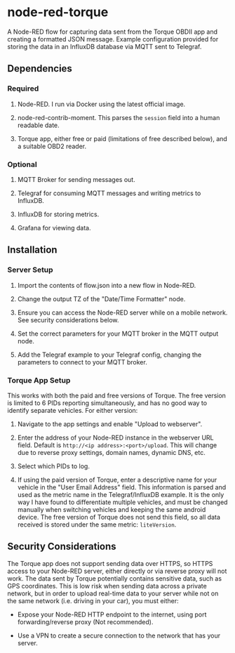 # node-red-torque
A Node-RED flow for capturing data sent from the Torque OBDII app and creating a formatted JSON message. Example configuration provided for storing the data in an InfluxDB database via MQTT sent to Telegraf.

## Dependencies

### Required

1. Node-RED. I run via Docker using the latest official image.

2. node-red-contrib-moment. This parses the `session` field into a human readable date.

3. Torque app, either free or paid (limitations of free described below), and a suitable OBD2 reader.

### Optional

1. MQTT Broker for sending messages out.

2. Telegraf for consuming MQTT messages and writing metrics to InfluxDB.

3. InfluxDB for storing metrics.

4. Grafana for viewing data.

## Installation

### Server Setup

1. Import the contents of flow.json into a new flow in Node-RED.

2. Change the output TZ of the "Date/Time Formatter" node.

3. Ensure you can access the Node-RED server while on a mobile network. See security considerations below.

4. Set the correct parameters for your MQTT broker in the MQTT output node.

5. Add the Telegraf example to your Telegraf config, changing the parameters to connect to your MQTT broker.

### Torque App Setup

This works with both the paid and free versions of Torque. The free version is limited to 6 PIDs reporting simultaneously, and has no good way to identify separate vehicles. For either version:

1. Navigate to the app settings and enable "Upload to webserver".

2. Enter the address of your Node-RED instance in the webserver URL field. Default is `http://<ip address>:<port>/upload`. This will change due to reverse proxy settings, domain names, dynamic DNS, etc.

3. Select which PIDs to log.

4. If using the paid version of Torque, enter a descriptive name for your vehicle in the "User Email Address" field. This information is parsed and used as the metric name in the Telegraf/InfluxDB example. It is the only way I have found to differentiate multiple vehicles, and must be changed manually when switching vehicles and keeping the same android device. The free version of Torque does not send this field, so all data received is stored under the same metric: `liteVersion`.

## Security Considerations

The Torque app does not support sending data over HTTPS, so HTTPS access to your Node-RED server, either directly or via reverse proxy will not work. The data sent by Torque potentially contains sensitive data, such as GPS coordinates. This is low risk when sending data across a private network, but in order to upload real-time data to your server while not on the same network (i.e. driving in your car), you must either:

* Expose your Node-RED HTTP endpoint to the internet, using port forwarding/reverse proxy (Not recommended). 

* Use a VPN to create a secure connection to the network that has your server.
